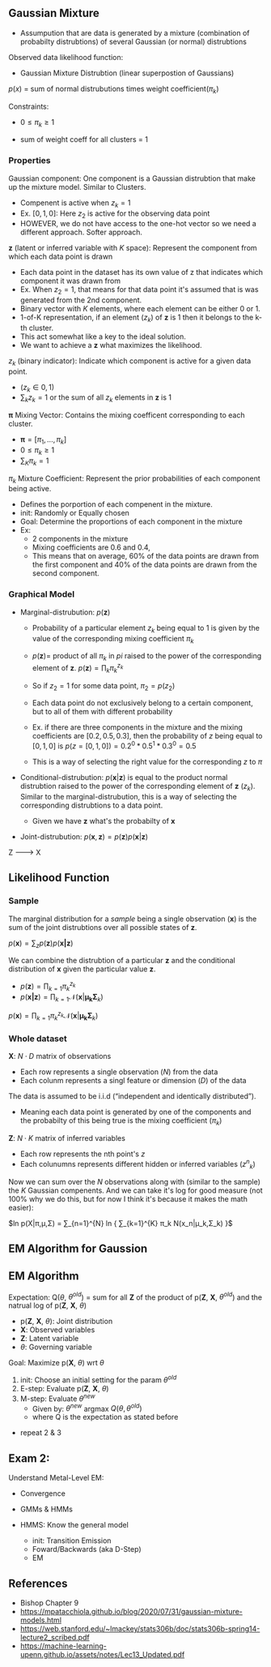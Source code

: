 ## Gaussian Mixture

- Assumpution that are data is generated by a mixture (combination of probabilty distrubtions) of several Gaussian (or normal) distrubtions

Observed data likelihood function:
- Gaussian Mixture Distrubtion (linear superpostion of Gaussians)

$p(x)$ = sum of normal distrubutions times weight coefficient($\pi_k$)

Constraints:
- $0 \leq \pi_k \geq 1$

- sum of weight coeff for all clusters  = 1


### Properties

Gaussian component: One component is a Gaussian distrubtion that make up the mixture model. Similar to Clusters.
- Compenent is active when $z_k = 1$
- Ex. $[0,1,0]$: Here $z_2$ is active for the observing data point 
- HOWEVER, we do not have access to the one-hot vector so we need a different approach. Softer approach.


$\boldsymbol{z}$ (latent or inferred variable with $K$ space): Represent the component from which each data point is drawn
- Each data point in the dataset has its own value of z that indicates which component it was drawn from
- Ex. When $z_2 = 1$, that means for that data point it's assumed that is was generated from the 2nd component.
- Binary vector with $K$ elements, where each element can be either 0 or 1.
- 1-of-K representation, if an element ($z_k$) of $\boldsymbol{z}$ is 1 then it belongs to the k-th cluster.
- This act somewhat like a key to the ideal solution.
- We want to achieve a $\boldsymbol{z}$ what maximizes the likelihood.

$z_k$ (binary indicator): Indicate which component is active for a given data point. 
- ($z_{k} ∈ {0,1}$)
- $\sum_k z_k = 1$ or the sum of all $z_k$ elements in $\boldsymbol{z}$ is 1


$\boldsymbol{\pi}$ Mixing Vector: Contains the mixing coefficent corresponding to each cluster.
- $\boldsymbol{\pi} = [\pi_1,... ,\pi_k]$
- $0 \leq \pi_k \geq 1$
- $\sum_K \pi_k = 1$

$\pi_k$ Mixture Coefficient: Represent the prior probabilities of each component being active.
- Defines the porportion of each compenent in the mixture.
- init: Randomly or Equally chosen
- Goal: Determine the proportions of each component in the mixture
- Ex: 
	- 2 components in the mixture 
	- Mixing coefficients are 0.6 and 0.4, 
	- This means that on average, 60% of the data points are drawn from the first component and 40% of the data points are drawn from the second component.


### Graphical Model
- Marginal-distrubution: $p(\boldsymbol{z})$
	- Probability of a particular element $z_k$ being equal to 1 is given by the value of the corresponding mixing coefficient $\pi_k$
	- $p(\boldsymbol{z}) =$ product of all $\pi_k$ in $pi$ raised to the power of the corresponding element of $\boldsymbol{z}$.
$p(\boldsymbol{z}) = \prod_k \pi_k^{z_k}$

	- So if $z_2 = 1$ for some data point, $\pi_2 = p(z_2)$
	- Each data point do not exclusively belong to a certain component, but to all of them with different probability
	- Ex. if there are three components in the mixture and the mixing coefficients are $[0.2, 0.5, 0.3]$, then the probability of $z$ being equal to $[0, 1, 0]$ is $p(z=[0,1,0]) = 0.2^0 * 0.5^1 * 0.3^0 = 0.5$
	- This is a way of selecting the right value for the corresponding $z$ to $\pi$
- Conditional-distrubution: $p(\boldsymbol{x}|\boldsymbol{z})$ is equal to the product normal distrubtion raised to the power of the corresponding element of $\boldsymbol{z}$ ($z_k$). Similar to the marginal-distrubution, this is a way of selecting the corresponding distrubtions to a data point.
	- Given we have $\boldsymbol{z}$ what's the probabilty of $\boldsymbol{x}$



- Joint-distrubution: $p(\boldsymbol{x}, \boldsymbol{z}) = p(\boldsymbol{z})p(\boldsymbol{x}|\boldsymbol{z})$ 

Z ---> X


## Likelihood Function

### Sample
The marginal distribution for a *sample* being a single observation ($\boldsymbol{x}$) is the sum of the joint distrubtions over all possible states of $\boldsymbol{z}$.

$p(\boldsymbol{x}) = \sum_z p(\boldsymbol{z})p(\boldsymbol{x|z})$

We can combine the distrubtion of a particular $\boldsymbol{z}$ and the conditional distribution of $\boldsymbol{x}$ given the particular value $\boldsymbol{z}$.
- $p(\boldsymbol{z}) = \prod_{k=1} \pi_k^{z_k}$
- $p(\boldsymbol{x|z})= \prod_{k=1} \mathcal{N}(\boldsymbol{x}|\boldsymbol{\mu_k}\boldsymbol{\Sigma}_k)$

$p(\boldsymbol{x}) = \prod_{k=1} \pi_k^{z_k}\mathcal{N}(\boldsymbol{x}|\boldsymbol{\mu_k}\boldsymbol{\Sigma}_k)$


### Whole dataset
$\boldsymbol{X}$: $N \cdot D$ matrix of observations
- Each row represents a single observation ($N$) from the data
- Each colunm represents a singl feature or dimension ($D$) of the data

The data is assumed to be i.i.d (“independent and identically distributed”). 
- Meaning each data point is generated by one of the components and the probabilty of this being true is the mixing coefficient ($\pi_k$)

$\boldsymbol{Z}$: $N \cdot K$ matrix of inferred variables
- Each row represents the nth point's $z$
- Each colunumns represents different hidden or inferred variables ($z{^n}_k$)

Now we can sum over the $N$ observations along with (similar to the sample) the $K$ Gaussian compenents. And we can take it's log for good measure (not 100% why we do this, but for now I think it's because it makes the math easier):

$ln p(X|π,μ,Σ) = ∑_{n=1}^{N} ln { ∑_{k=1}^{K} π_k N(x_n|μ_k,Σ_k) }$


## EM Algorithm for Gaussion



## EM Algorithm

Expectation: Q($\theta$, $\theta^{old}$) = sum for all **Z** of the product of p(**Z**, **X**, $\theta^{old}$) and the natrual log of p(**Z**, **X**, $\theta$)

- p(**Z**, **X**, $\theta$): Joint distribution 
- **X**: Observed variables
- **Z**: Latent variable
- $\theta$: Governing variable

Goal: Maximize p(__X__, $\theta$) wrt $\theta$


1. init: Choose an initial setting for the param $\theta^{old}$
2. E-step: Evaluate p(**Z**, **X**, $\theta$)
3. M-step: Evaluate $\theta^{new}$ 
	- Given by:  $\theta^{new}$ argmax $Q(\theta,  \theta^{old})$
	- where Q is the expectation as stated before

- repeat 2 & 3



## Exam 2:

Understand Metal-Level EM:

- Convergence
- GMMs & HMMs

- HMMS: Know the general model
	- init: Transition Emission
	- Foward/Backwards (aka D-Step)
	- EM

## References

- Bishop Chapter 9
- https://mpatacchiola.github.io/blog/2020/07/31/gaussian-mixture-models.html
- https://web.stanford.edu/~lmackey/stats306b/doc/stats306b-spring14-lecture2_scribed.pdf
- https://machine-learning-upenn.github.io/assets/notes/Lec13_Updated.pdf






